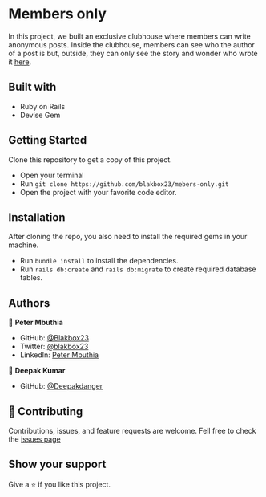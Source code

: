 # Members only
In this project, we built an exclusive clubhouse where members can write anonymous posts. Inside the clubhouse, members can see who the author of a post is but, outside, they can only see the story and wonder who wrote it [here](https://www.theodinproject.com/paths/full-stack-ruby-on-rails/courses/ruby-on-rails/lessons/authentication).

## Built with
- Ruby on Rails
- Devise Gem

## Getting Started
Clone this repository to get a copy of this project. 
- Open your terminal
- Run `git clone https://github.com/blakbox23/mebers-only.git`
- Open the project with your favorite code editor.

## Installation
After cloning the repo, you also need to install the required gems in your machine.
- Run `bundle install` to install the dependencies.
- Run `rails db:create` and `rails db:migrate` to create required database tables.


## Authors

👤 **Peter Mbuthia**

- GitHub: [@Blakbox23](https://github.com/blakbox23)
- Twitter: [@blakbox23](https://twitter.com/blakbox23)
- LinkedIn: [Peter Mbuthia](https://www.linkedin.com/in/peter-mbuthia)

👤 **Deepak Kumar**
- GitHub: [@Deepakdanger](https://github.com/Deepakdanger)


## 🤝 Contributing
Contributions, issues, and feature requests are welcome.
Fell free to check the [issues page](https://github.com/blakbox23/members-only/issues)

## Show your support
Give a ⭐ if you like this project.
